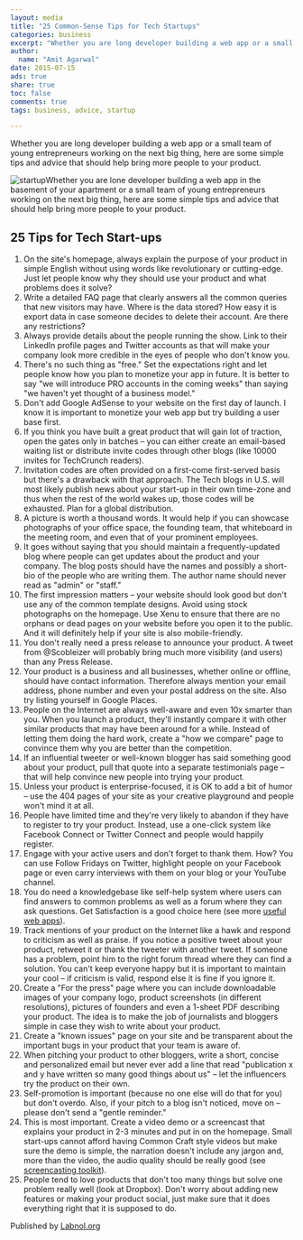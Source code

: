 ```yaml
---
layout: media
title: "25 Common-Sense Tips for Tech Startups"
categories: business
excerpt: "Whether you are long developer building a web app or a small team of young entrepreneurs working on the next big thing, here are some simple tips and advice that should help bring more people to your product."
author: 
  name: "Amit Agarwal"
date: 2015-07-15
ads: true
share: true
toc: false
comments: true
tags: business, advice, startup 

---
```



Whether you are long developer building a web app or a small team of young entrepreneurs working on the next big thing, here are some simple tips and advice that should help bring more people to your product.

![startup][4]Whether you are lone developer building a web app in the basement of your apartment or a small team of young entrepreneurs working on the next big thing, here are some simple tips and advice that should help bring more people to your product.

## 25 Tips for Tech Start-ups

1. On the site's homepage, always explain the purpose of your product in simple English without using words like revolutionary or cutting-edge. Just let people know why they should use your product and what problems does it solve?
2. Write a detailed FAQ page that clearly answers all the common queries that new visitors may have. Where is the data stored? How easy it is export data in case someone decides to delete their account. Are there any restrictions?
3. Always provide details about the people running the show. Link to their LinkedIn profile pages and Twitter accounts as that will make your company look more credible in the eyes of people who don't know you.
4. There's no such thing as "free." Set the expectations right and let people know how you plan to monetize your app in future. It is better to say "we will introduce PRO accounts in the coming weeks" than saying "we haven't yet thought of a business model."
5. Don't add Google AdSense to your website on the first day of launch. I know it is important to monetize your web app but try building a user base first.
6. If you think you have built a great product that will gain lot of traction, open the gates only in batches – you can either create an email-based waiting list or distribute invite codes through other blogs (like 10000 invites for TechCrunch readers).
7. Invitation codes are often provided on a first-come first-served basis but there's a drawback with that approach. The Tech blogs in U.S. will most likely publish news about your start-up in their own time-zone and thus when the rest of the world wakes up, those codes will be exhausted. Plan for a global distribution.
8. A picture is worth a thousand words. It would help if you can showcase photographs of your office space, the founding team, that whiteboard in the meeting room, and even that of your prominent employees.
9. It goes without saying that you should maintain a frequently-updated blog where people can get updates about the product and your company. The blog posts should have the names and possibly a short-bio of the people who are writing them. The author name should never read as "admin" or "staff."
10. The first impression matters – your website should look good but don't use any of the common template designs. Avoid using stock photographs on the homepage. Use Xenu to ensure that there are no orphans or dead pages on your website before you open it to the public. And it will definitely help if your site is also mobile-friendly.
11. You don't really need a press release to announce your product. A tweet from @Scobleizer will probably bring much more visibility (and users) than any Press Release.
12. Your product is a business and all businesses, whether online or offline, should have contact information. Therefore always mention your email address, phone number and even your postal address on the site. Also try listing yourself in Google Places.
13. People on the Internet are always well-aware and even 10x smarter than you. When you launch a product, they'll instantly compare it with other similar products that may have been around for a while. Instead of letting them doing the hard work, create a "how we compare" page to convince them why you are better than the competition.
14. If an influential tweeter or well-known blogger has said something good about your product, pull that quote into a separate testimonials page – that will help convince new people into trying your product.
15. Unless your product is enterprise-focused, it is OK to add a bit of humor – use the 404 pages of your site as your creative playground and people won't mind it at all.
16. People have limited time and they're very likely to abandon if they have to register to try your product. Instead, use a one-click system like Facebook Connect or Twitter Connect and people would happily register.
17. Engage with your active users and don't forget to thank them. How? You can use Follow Fridays on Twitter, highlight people on your Facebook page or even carry interviews with them on your blog or your YouTube channel.
18. You do need a knowledgebase like self-help system where users can find answers to common problems as well as a forum where they can ask questions. Get Satisfaction is a good choice here (see more [useful web apps][5]).
19. Track mentions of your product on the Internet like a hawk and respond to criticism as well as praise. If you notice a positive tweet about your product, retweet it or thank the tweeter with another tweet. If someone has a problem, point him to the right forum thread where they can find a solution. You can't keep everyone happy but it is important to maintain your cool – if criticism is valid, respond else it is fine if you ignore it.
20. Create a "For the press" page where you can include downloadable images of your company logo, product screenshots (in different resolutions), pictures of founders and even a 1-sheet PDF describing your product. The idea is to make the job of journalists and bloggers simple in case they wish to write about your product.
21. Create a "known issues" page on your site and be transparent about the important bugs in your product that your team is aware of.
22. When pitching your product to other bloggers, write a short, concise and personalized email but never ever add a line that read "publication x and y have written so many good things about us" – let the influencers try the product on their own.
23. Self-promotion is important (because no one else will do that for you) but don't overdo. Also, if your pitch to a blog isn't noticed, move on – please don't send a "gentle reminder."
24. This is most important. Create a video demo or a screencast that explains your product in 2-3 minutes and put in on the homepage. Small start-ups cannot afford having Common Craft style videos but make sure the demo is simple, the narration doesn't include any jargon and, more than the video, the audio quality should be really good (see [screencasting toolkit][6]).
25. People tend to love products that don't too many things but solve one problem really well (look at Dropbox). Don't worry about adding new features or making your product social, just make sure that it does everything right that it is supposed to do.

Published by [Labnol.org](http://www.labnol.org/internet/tips-for-tech-startups/19483/ "Permalink to 25 Common-Sense Tips for Tech Startups")


[4]: http://img.labnol.org/di/startup.png
[5]: http://www.labnol.org/internet/101-useful-websites/18078/
[6]: http://www.labnol.org/software/screencasting-toolkit/18831/
  